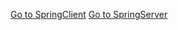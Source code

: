 [Go to SpringClient](https://github.com/Olga-Tysevich/SpringClient)
[Go to SpringServer](https://github.com/Olga-Tysevich/SpringServer)
